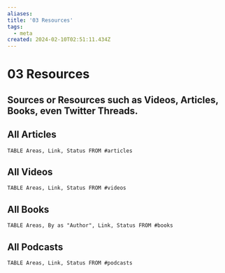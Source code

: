 ```yaml
---
aliases: 
title: '03 Resources'
tags:
  - meta
created: 2024-02-10T02:51:11.434Z
---
```



# 03 Resources

## Sources or Resources such as Videos, Articles, Books, even Twitter Threads.

## All Articles

```dataview
TABLE Areas, Link, Status FROM #articles
```

## All Videos

```dataview
TABLE Areas, Link, Status FROM #videos
```

## All Books

```dataview
TABLE Areas, By as "Author", Link, Status FROM #books
```

## All Podcasts

```dataview
TABLE Areas, Link, Status FROM #podcasts
```

